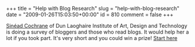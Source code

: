 +++
title = "Help with Blog Research"
slug = "help-with-blog-research"
date = "2009-01-26T15:03:50+00:00"
id = 810
comment = false
+++

[Sinéad Cochrane](http://www.sineadcochrane.com/) of Dun Laoghaire Institute of Art, Design and Technology is doing a survey of bloggers and those who read blogs. It would help her a lot if you took part. It's very short and you could win a prize! [Start here](http://www.surveymonkey.com/s.aspx?sm=5ysxY7oTgWDQoBpeiB4djQ_3d_3d)
